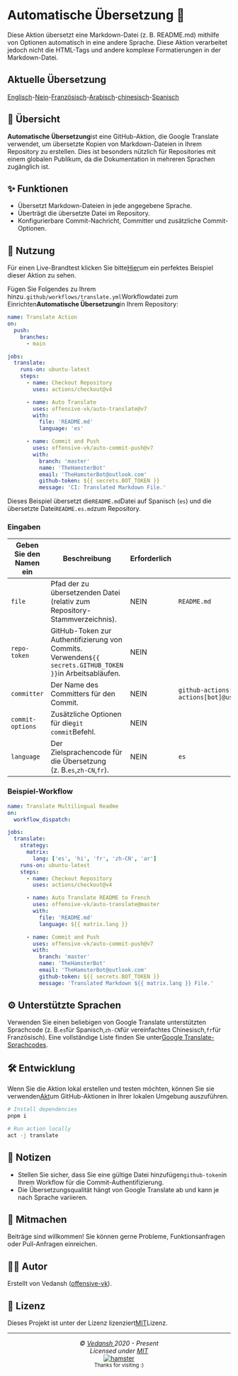 # Automatische Übersetzung 📘

Diese Aktion übersetzt eine Markdown-Datei (z. B. README.md) mithilfe von Optionen automatisch in eine andere Sprache. Diese Aktion verarbeitet jedoch nicht die HTML-Tags und andere komplexe Formatierungen in der Markdown-Datei.

## Aktuelle Übersetzung

[Englisch](./README.md)-[Nein](./README.hi.md)-[Französisch](./README.fr.md)-[Arabisch](./README.ar.md)-[chinesisch](./README.zh-CN.md)-[Spanisch](./README.es.md)

## 📖 Übersicht

**Automatische Übersetzung**ist eine GitHub-Aktion, die Google Translate verwendet, um übersetzte Kopien von Markdown-Dateien in Ihrem Repository zu erstellen. Dies ist besonders nützlich für Repositories mit einem globalen Publikum, da die Dokumentation in mehreren Sprachen zugänglich ist.

## ✨ Funktionen

-   Übersetzt Markdown-Dateien in jede angegebene Sprache.
-   Überträgt die übersetzte Datei im Repository.
-   Konfigurierbare Commit-Nachricht, Committer und zusätzliche Commit-Optionen.

## 🚀 Nutzung

Für einen Live-Brandtest klicken Sie bitte[Hier](https://github.com/offensive-vk/auto-translate/tree/master/.github/workflows/test.yml)um ein perfektes Beispiel dieser Aktion zu sehen.

Fügen Sie Folgendes zu Ihrem hinzu`.github/workflows/translate.yml`Workflowdatei zum Einrichten**Automatische Übersetzung**in Ihrem Repository:

```yaml
name: Translate Action
on:
  push:
    branches:
      - main

jobs:
  translate:
    runs-on: ubuntu-latest
    steps:
      - name: Checkout Repository
        uses: actions/checkout@v4

      - name: Auto Translate
        uses: offensive-vk/auto-translate@v7
        with:
          file: 'README.md'
          language: 'es'

      - name: Commit and Push
        uses: offensive-vk/auto-commit-push@v7
        with: 
          branch: 'master'
          name: 'TheHamsterBot'
          email: 'TheHamsterBot@outlook.com'
          github-token: ${{ secrets.BOT_TOKEN }}
          message: 'CI: Translated Markdown File.'
```

Dieses Beispiel übersetzt die`README.md`Datei auf Spanisch (`es`) und die übersetzte Datei`README.es.md`zum Repository.

### Eingaben

| Geben Sie den Namen ein | Beschreibung                                                                                              | Erforderlich | Standard                                                             |
| ----------------------- | --------------------------------------------------------------------------------------------------------- | ------------ | -------------------------------------------------------------------- |
| `file`                  | Pfad der zu übersetzenden Datei (relativ zum Repository-Stammverzeichnis).                                | NEIN         | `README.md`                                                          |
| `repo-token`            | GitHub-Token zur Authentifizierung von Commits. Verwenden`${{ secrets.GITHUB_TOKEN }}`in Arbeitsabläufen. | NEIN         |                                                                      |
| `committer`             | Der Name des Committers für den Commit.                                                                   | NEIN         | `github-actions[bot] <github-actions[bot]@users.noreply.github.com>` |
| `commit-options`        | Zusätzliche Optionen für die`git commit`Befehl.                                                           | NEIN         |                                                                      |
| `language`              | Der Zielsprachencode für die Übersetzung (z. B.`es`,`zh-CN`,`fr`).                                        | NEIN         | `es`                                                                 |

### Beispiel-Workflow

```yaml
name: Translate Multilingual Readme
on:
  workflow_dispatch:

jobs:
  translate:
    strategy:
      matrix:
        lang: ['es', 'hi', 'fr', 'zh-CN', 'ar']
    runs-on: ubuntu-latest
    steps:
      - name: Checkout Repository
        uses: actions/checkout@v4

      - name: Auto Translate README to French
        uses: offensive-vk/auto-translate@master
        with:
          file: 'README.md'
          language: ${{ matrix.lang }}

      - name: Commit and Push
        uses: offensive-vk/auto-commit-push@v7
        with: 
          branch: 'master'
          name: 'TheHamsterBot'
          email: 'TheHamsterBot@outlook.com'
          github-token: ${{ secrets.BOT_TOKEN }}
          message: 'Translated Markdown ${{ matrix.lang }} File.'
```

## ⚙️ Unterstützte Sprachen

Verwenden Sie einen beliebigen von Google Translate unterstützten Sprachcode (z. B.`es`für Spanisch,`zh-CN`für vereinfachtes Chinesisch,`fr`für Französisch). Eine vollständige Liste finden Sie unter[Google Translate-Sprachcodes](https://cloud.google.com/translate/docs/languages).

## 🛠 Entwicklung

Wenn Sie die Aktion lokal erstellen und testen möchten, können Sie sie verwenden[Akt](https://github.com/nektos/act)um GitHub-Aktionen in Ihrer lokalen Umgebung auszuführen.

```bash
# Install dependencies
pnpm i

# Run action locally
act -j translate
```

## 📝 Notizen

-   Stellen Sie sicher, dass Sie eine gültige Datei hinzufügen`github-token`in Ihrem Workflow für die Commit-Authentifizierung.
-   Die Übersetzungsqualität hängt von Google Translate ab und kann je nach Sprache variieren.

## 🤝 Mitmachen

Beiträge sind willkommen! Sie können gerne Probleme, Funktionsanfragen oder Pull-Anfragen einreichen.

## 🧑‍💻 Autor

Erstellt von Vedansh ([offensive-vk](https://github.com/offensive-vk)).

## 📜 Lizenz

Dieses Projekt ist unter der Lizenz lizenziert[MIT](LICENSE)Lizenz.

* * *

<p align="center">
  <i>&copy; <a href="https://github.com/offensive-vk/">Vedansh </a> 2020 - Present</i><br>
  <i>Licensed under <a href="https://github.com/offensive-vk/auto-translate?tab=MIT-1-ov-file">MIT</a></i><br>
  <a href="https://github.com/TheHamsterBot"><img src="https://i.ibb.co/4KtpYxb/octocat-clean-mini.png" alt="hamster"/></a><br>
  <sup>Thanks for visiting :)</sup>
</p>
